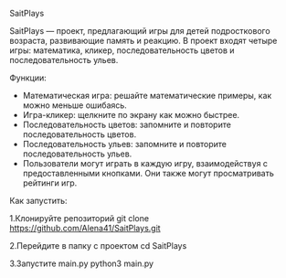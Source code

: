 SaitPlays


SaitPlays — проект, предлагающий игры для детей подросткового возраста, развивающие память и реакцию. В проект входят четыре игры: математика, кликер, последовательность цветов и последовательность ульев.

Функции:
- Математическая игра: решайте математические примеры, как можно меньше ошибаясь.
- Игра-кликер: щелкните по экрану как можно быстрее.
- Последовательность цветов: запомните и повторите последовательность цветов.
- Последовательность ульев: запомните и повторите последовательность ульев.
- Пользователи могут играть в каждую игру, взаимодействуя с предоставленными кнопками. Они также могут просматривать рейтинги игр.

Как запустить:

1.Клонируйте репозиторий git clone https://github.com/Alena41/SaitPlays.git

2.Перейдите в папку с проектом cd SaitPlays

3.Запустите main.py python3 main.py
